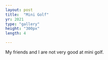 ```yaml
---
layout: post
title:  "Mini Golf"
yr: 2021
type: "gallery"
height: "300px"
length: 4

---
```


My friends and I are not very good at mini golf.